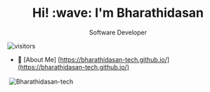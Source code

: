 <h1 align='center'> Hi! :wave: I'm Bharathidasan</h1>
<p align='center'>
Software Developer
</p>



 ![visitors]( https://visitor-badge.glitch.me/badge?page_id=Bharathidasan-tech.Bharathidasan-tech )
 
 - 📄 [About Me] [https://bharathidasan-tech.github.io/](https://bharathidasan-tech.github.io/)

<p>&nbsp;<img align="center" src="https://github-readme-stats.vercel.app/api?username=Bharathidasan-tech&show_icons=true&locale=en" alt="Bharathidasan-tech" /></p>
